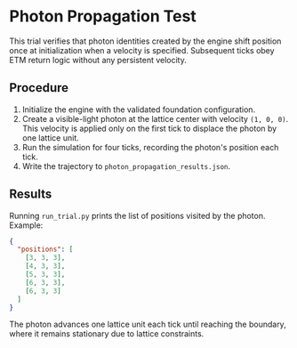 # Photon Propagation Test

This trial verifies that photon identities created by the engine shift position once at initialization when a velocity is specified. Subsequent ticks obey ETM return logic without any persistent velocity.

## Procedure

1. Initialize the engine with the validated foundation configuration.
2. Create a visible-light photon at the lattice center with velocity `(1, 0, 0)`.
   This velocity is applied only on the first tick to displace the photon by one lattice unit.
3. Run the simulation for four ticks, recording the photon's position each tick.
4. Write the trajectory to `photon_propagation_results.json`.

## Results

Running `run_trial.py` prints the list of positions visited by the photon. Example:

```json
{
  "positions": [
    [3, 3, 3],
    [4, 3, 3],
    [5, 3, 3],
    [6, 3, 3],
    [6, 3, 3]
  ]
}
```

The photon advances one lattice unit each tick until reaching the boundary, where
it remains stationary due to lattice constraints.
